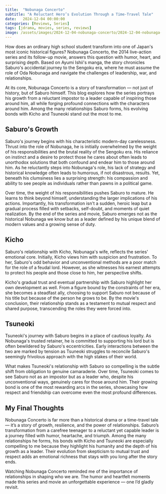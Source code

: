 ```yaml
---
title:  "Nobunaga Concerto"
subtitle: "A Reluctant Hero’s Evolution Through a Time-Travel Tale"
date:   2024-12-04 00:00:00
categories: [Reviews, Series]
tags: [jdrama, movies, series, reviews]
image: /assets/images/2024-12-04-nobunaga-concerto/2024-12-04-nobunaga-concerto-1.png
---
```



How does an ordinary high school student transform into one of Japan's most iconic historical figures? Nobunaga Concerto, the 2014 live-action series and its follow-up movie, answers this question with humor, heart, and surprising depth. Based on Ayumi Ishii's manga, the story chronicles Saburo's accidental journey to the Sengoku era, where he must assume the role of Oda Nobunaga and navigate the challenges of leadership, war, and relationships.

At its core, Nobunaga Concerto is a story of transformation — not just of history, but of Saburo himself. This blog explores how the series portrays his growth from a reluctant impostor to a leader capable of inspiring those around him, all while forging profound connections with the characters around him. Among the many relationships Saburo forms, his evolving bonds with Kicho and Tsuneoki stand out the most to me.

## Saburo's Growth

Saburo's journey begins with his characteristic modern-day carelessness. Thrust into the role of Nobunaga, he is initially overwhelmed by the weight of his responsibilities and the brutal reality of the Sengoku era. His reliance on instinct and a desire to protect those he cares about often leads to unorthodox solutions that both confound and endear him to those around him. As he reluctantly steps into Nobunaga's role, his lack of strategy and historical knowledge often leads to humorous, if not disastrous, results. Yet, beneath his clumsiness lies a surprising strength: his compassion and ability to see people as individuals rather than pawns in a political game.

Over time, the weight of his responsibilities pushes Saburo to mature. He learns to think beyond himself, understanding the larger implications of his actions. Importantly, his transformation isn't a sudden, heroic leap but a gradual process filled with setbacks, self-doubt, and moments of quiet realization. By the end of the series and movie, Saburo emerges not as the historical Nobunaga we know but as a leader defined by his unique blend of modern values and a growing sense of duty.


## Kicho

Saburo's relationship with Kicho, Nobunaga's wife, reflects the series' emotional core. Initially, Kicho views him with suspicion and frustration. To her, Saburo's odd behavior and unconventional methods are a poor match for the role of a feudal lord. However, as she witnesses his earnest attempts to protect his people and those close to him, her perspective shifts.

Kicho's gradual trust and eventual partnership with Saburo highlight her own development as well. From a figure bound by the constraints of her era, she becomes a steadfast ally, choosing to support Saburo not because of his title but because of the person he grows to be. By the movie's conclusion, their relationship stands as a testament to mutual respect and shared purpose, transcending the roles they were forced into.


## Tsuneoki

Tsuneoki's journey with Saburo begins in a place of cautious loyalty. As Nobunaga's trusted retainer, he is committed to supporting his lord but is often bewildered by Saburo's eccentricities. Early interactions between the two are marked by tension as Tsuneoki struggles to reconcile Saburo's seemingly frivolous approach with the high stakes of their world.

What makes Tsuneoki's relationship with Saburo so compelling is the subtle shift from obligation to genuine camaraderie. Over time, Tsuneoki comes to see Saburo not as an impostor but as a leader who, despite his unconventional ways, genuinely cares for those around him. Their growing bond is one of the most rewarding arcs in the series, showcasing how respect and friendship can overcome even the most profound differences.


## My Final Thoughts

Nobunaga Concerto is far more than a historical drama or a time-travel tale — it’s a story of growth, resilience, and the power of relationships. Saburo’s transformation from a carefree teenager to a reluctant yet capable leader is a journey filled with humor, heartache, and triumph. Among the many relationships he forms, his bonds with Kicho and Tsuneoki are especially compelling to me because they highlight his humanity and the depth of his growth as a leader. Their evolution from skepticism to mutual trust and respect adds an emotional richness that stays with you long after the story ends.

Watching Nobunaga Concerto reminded me of the importance of relationships in shaping who we are. The humor and heartfelt moments made this series and movie an unforgettable experience — one I’d gladly revisit.
